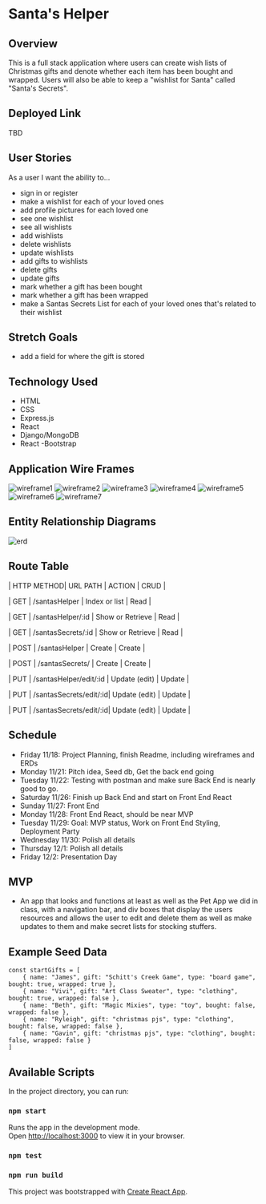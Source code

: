 # Santa's Helper
## Overview
This is a full stack application where users can create wish lists of Christmas gifts and denote whether each item has been bought and wrapped. Users will also be able to keep a "wishlist for Santa" called "Santa's Secrets".

## Deployed Link
TBD


## User Stories
As a user I want the ability to...
  - sign in  or register
  - make a wishlist for each of your loved ones
  - add profile pictures for each loved one
  - see one wishlist
  - see all wishlists
  - add wishlists
  - delete wishlists
  - update wishlists
  - add gifts to wishlists 
  - delete gifts
  - update gifts
  - mark whether a gift has been bought
  - mark whether a gift has been wrapped
  - make a Santas Secrets List for each of your loved ones that's related to their wishlist 


## Stretch	Goals
- add a field for where the gift is stored
  
    
## Technology Used
  - HTML
  - CSS
  - Express.js
  - React
  - Django/MongoDB
  - React -Bootstrap
  
  
## Application Wire Frames
![wireframe1](/images/WF1-SantasHelper.png "WireFrame1")
![wireframe2](/images/WF2-SantasHelper.png "WireFrame2")
![wireframe3](/images/WF3-SantasHelper.png "WireFrame3")
![wireframe4](/images/WF4-SantasHelper.png "WireFrame4")
![wireframe5](/images/WF5-SantasHelper.png "WireFrame5")
![wireframe6](/images/WF6-SantasHelper.png "WireFrame6")
![wireframe7](/images/WF7-SantasHelper.png "WireFrame7")


## Entity Relationship Diagrams
![erd](/images/ERD-SantasHelper2.png "ERD")


## Route Table
| HTTP METHOD| URL PATH               | ACTION            | CRUD    |

| GET        | /santasHelper          | Index or list     | Read    |

| GET        | /santasHelper/:id      | Show or Retrieve  | Read    |

| GET        | /santasSecrets/:id     | Show or Retrieve  | Read    |

| POST       | /santasHelper          | Create            | Create  |

| POST       | /santasSecrets/        | Create            | Create  |

| PUT        | /santasHelper/edit/:id | Update (edit)     | Update  |

| PUT        | /santasSecrets/edit/:id| Update (edit)     | Update  |

| PUT        | /santasSecrets/edit/:id| Update (edit)     | Update  |


## Schedule
- Friday 11/18: Project Planning, finish Readme, including wireframes and ERDs
- Monday 11/21: Pitch idea, Seed db, Get the back end going
- Tuesday 11/22: Testing with postman and make sure Back End is nearly good to go.
- Saturday 11/26: Finish up Back End and start on Front End React
- Sunday 11/27: Front End
- Monday 11/28: Front End React, should be near MVP
- Tuesday 11/29: Goal: MVP status, Work on Front End Styling, Deployment Party
- Wednesday 11/30: Polish all details
- Thursday 12/1: Polish all details
- Friday 12/2: Presentation Day


## MVP
- An app that looks and functions at least as well as the Pet App we did in class, with a navigation bar, and div boxes that display the users resources and allows the user to edit and delete them as well as make updates to them and make secret lists for stocking stuffers.


## Example Seed Data 
```
const startGifts = [
    { name: "James", gift: "Schitt's Creek Game", type: "board game", bought: true, wrapped: true },
    { name: "Vivi", gift: "Art Class Sweater", type: "clothing", bought: true, wrapped: false },
    { name: "Beth", gift: "Magic Mixies", type: "toy", bought: false, wrapped: false },
    { name: "Ryleigh", gift: "christmas pjs", type: "clothing", bought: false, wrapped: false },
    { name: "Gavin", gift: "christmas pjs", type: "clothing", bought: false, wrapped: false }
]
```


## Available Scripts

In the project directory, you can run:

### `npm start`

Runs the app in the development mode.\
Open [http://localhost:3000](http://localhost:3000) to view it in your browser.

### `npm test`

### `npm run build`

This project was bootstrapped with [Create React App](https://github.com/facebook/create-react-app).